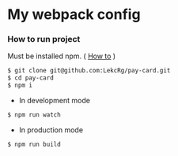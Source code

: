 # My webpack config

### How to run project

Must be installed npm. ( [How to](https://www.npmjs.com/get-npm) )

```bash
$ git clone git@github.com:LekcRg/pay-card.git
$ cd pay-card
$ npm i
```

- In development mode

```bash
$ npm run watch
```

- In production mode

```bash
$ npm run build
```
